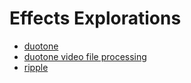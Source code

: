 # Effects Explorations
* [duotone](/duo)
* [duotone video file processing](/video)
* [ripple](/ripple)
